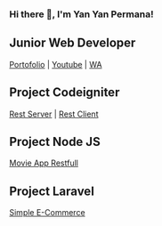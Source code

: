### Hi there 👋, I'm Yan Yan Permana!

<h2>Junior Web Developer</h2>

<a href="https://yanyan-permana.github.io" target="_blank">Portofolio</a> |
<a href="https://www.youtube.com/channel/UCJWjpRT26Pv4-aV6NtKDYhg" target="_blank">Youtube</a> |
<a href="https://wa.me/62895361152485" target="_blank">WA</a>

<h2>Project Codeigniter</h2>
<a href="https://github.com/yanyan-permana/pc-rest-server" target="_blank">Rest Server</a> |
<a href="https://github.com/yanyan-permana/pc-rest-client" target="_blank">Rest Client</a>

<h2>Project Node JS</h2>
<a href="https://github.com/yanyan-permana/movie-app-restfull" target="_blank">Movie App Restfull</a>

<h2>Project Laravel</h2>
<a href="https://github.com/yanyan-permana/simple-e-commerce/commits/main" target="_blank">Simple E-Commerce</a>
<!--
**yanyan-permana/yanyan-permana** is a ✨ _special_ ✨ repository because its `README.md` (this file) appears on your GitHub profile.

Here are some ideas to get you started:

- 🔭 I’m currently working on ...
- 🌱 I’m currently learning ...
- 👯 I’m looking to collaborate on ...
- 🤔 I’m looking for help with ...
- 💬 Ask me about ...
- 📫 How to reach me: ...
- 😄 Pronouns: ...
- ⚡ Fun fact: ...
-->
